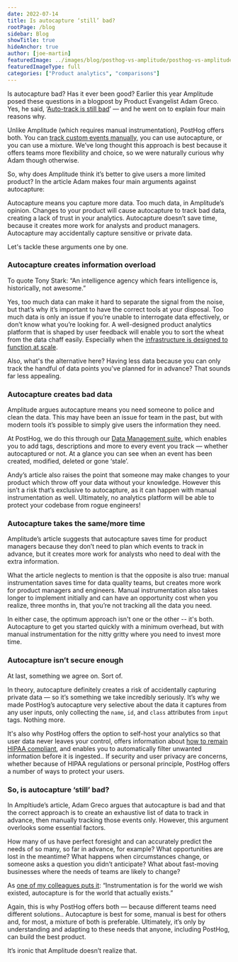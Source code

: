 ```yaml
---
date: 2022-07-14
title: Is autocapture ‘still’ bad?
rootPage: /blog
sidebar: Blog
showTitle: true
hideAnchor: true
author: [joe-martin]
featuredImage: ../images/blog/posthog-vs-amplitude/posthog-vs-amplitude.jpg
featuredImageType: full
categories: ["Product analytics", "comparisons"]
---
```


Is autocapture bad? Has it ever been good? Earlier this year Amplitude posed these questions in a blogpost by Product Evangelist Adam Greco. Yes, he said, ‘[Auto-track is still bad](https://amplitude.com/blog/autotrack-is-bad)’ — and he went on to explain four main reasons why.

Unlike Amplitude (which requires manual instrumentation), PostHog offers both. You can [track custom events manually](/tutorials/event-tracking-guide), you can use autocapture, or you can use a mixture. We’ve long thought this approach is best because it offers teams more flexibility and choice, so we were naturally curious why Adam though otherwise.

So, why does Amplitude think it’s better to give users a more limited product? In the article Adam makes four main arguments against autocapture:

Autocapture means you capture more data. Too much data, in Amplitude’s opinion.
Changes to your product will cause autocapture to track bad data, creating a lack of trust in your analytics. 
Autocapture doesn’t save time, because it creates more work for analysts and product managers. 
Autocapture may accidentally capture sensitive or private data. 

Let's tackle these arguments one by one. 

### Autocapture creates information overload 
To quote Tony Stark: “An intelligence agency which fears intelligence is, historically, not awesome.” 

Yes, too much data can make it hard to separate the signal from the noise, but that’s why it’s important to have the correct tools at your disposal. Too much data is only an issue if you’re unable to interrogate data effectively, or don’t know what you’re looking for. A well-designed product analytics platform that is shaped by user feedback will enable you to sort the wheat from the data chaff easily. Especially when the [infrastructure is designed to function at scale](https://posthog.com/blog/clickhouse-announcement).

Also, what's the alternative here? Having less data because you can only track the handful of data points you've planned for in advance? That sounds far less appealing.

### Autocapture creates bad data
Amplitude argues autocapture means you need someone to police and clean the data. This may have been an issue for team in the past, but with modern tools it’s possible to simply give users the information they need. 

At PostHog, we do this through our [Data Management suite](/docs/user-guides/data-management), which enables you to add tags, descriptions and more to every event you track — whether autocaptured or not. At a glance you can see when an event has been created,  modified, deleted or gone ‘stale’.

Andy’s article also raises the point that someone may make changes to your product which throw off your data without your knowledge. However this isn’t a risk that’s exclusive to autocapture, as it can happen with manual instrumentation as well. Ultimately, no analytics platform will be able to protect your codebase from rogue engineers!

### Autocapture takes the same/more time
Amplitude’s article suggests that autocapture saves time for product managers because they don’t need to plan which events to track in advance, but it creates more work for analysts who need to deal with the extra information. 

What the article neglects to mention is that the opposite is also true: manual instrumentation saves time for data quality teams, but creates more work for product managers and engineers. Manual instrumentation also takes longer to implement initially and can have an opportunity cost when you realize, three months in, that you’re not tracking all the data you need. 

In either case, the optimum approach isn't one or the other -- it's both. Autocapture to get you started quickly with a minimum overhead, but with manual instrumentation for the nitty gritty where you need to invest more time.

### Autocapture isn’t secure enough
At last, something we agree on. Sort of. 

In theory, autocapture definitely creates a risk of accidentally capturing private data — so it’s something we take incredibly seriously. It’s why we made PostHog’s autocapture very selective about the data it captures from any user inputs, only collecting the `name`, `id`, and `class` attributes from `input` tags. Nothing more. 

It's also why PostHog offers the option to self-host your analytics so that user data never leaves your control, offers information about [how to remain HIPAA compliant](/docs/privacy/hipaa-compliance), and enables you to automatically filter unwanted information before it is ingested.. If security and user privacy are concerns, whether because of HIPAA regulations or personal principle, PostHog offers a number of ways to protect your users.

### So, is autocapture ‘still’ bad?
In Ampltiude’s article, Adam Greco argues that autocapture is bad and that the correct approach is to create an exhaustive list of data to track in advance, then manually tracking those events only. However, this argument overlooks some essential factors. 

How many of us have perfect foresight and can accurately predict the needs of so many, so far in advance, for example? What opportunities are lost in the meantime? What happens when circumstances change, or someone asks a question you didn’t anticipate? What about fast-moving businesses where the needs of teams are likely to change?

As [one of my colleagues puts it](https://github.com/PostHog/posthog.com/issues/3593#issuecomment-1160197161): “Instrumentation is for the world we wish existed, autocapture is for the world that actually exists.”

Again, this is why PostHog offers both — because different teams need different solutions.. Autocapture is best for some, manual is best for others and, for most, a mixture of both is preferable. Ultimately, it’s only by understanding and adapting to these needs that anyone, including PostHog, can build the best product. 

It’s ironic that Amplitude doesn’t realize that. 

<NewsletterForm
compact
/>